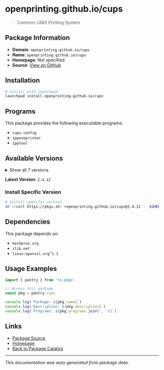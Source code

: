 # openprinting.github.io/cups

> Common UNIX Printing System

## Package Information

- **Domain**: `openprinting.github.io/cups`
- **Name**: `openprinting.github.io/cups`
- **Homepage**: Not specified
- **Source**: [View on GitHub](https://github.com/pkgxdev/pantry/tree/main/projects/openprinting.github.io/cups/package.yml)

## Installation

```bash
# Install with launchpad
launchpad install openprinting.github.io/cups
```

## Programs

This package provides the following executable programs:

- `cups-config`
- `ippeveprinter`
- `ipptool`

## Available Versions

<details>
<summary>Show all 7 versions</summary>

- `2.4.12`, `2.4.11`, `2.4.10`, `2.4.9`, `2.4.8`
- `2.4.7`, `2.4.6`

</details>

**Latest Version**: `2.4.12`

### Install Specific Version

```bash
# Install specific version
sh <(curl https://pkgx.sh) +openprinting.github.io/cups@2.4.12 -- $SHELL -i
```

## Dependencies

This package depends on:

- `kerberos.org`
- `zlib.net`
- `linux:openssl.org^1.1`

## Usage Examples

```typescript
import { pantry } from 'ts-pkgx'

// Access this package
const pkg = pantry.cups

console.log(`Package: ${pkg.name}`)
console.log(`Description: ${pkg.description}`)
console.log(`Programs: ${pkg.programs.join(', ')}`)
```

## Links

- [Package Source](https://github.com/pkgxdev/pantry/tree/main/projects/openprinting.github.io/cups/package.yml)
- [Homepage](#)
- [Back to Package Catalog](../../package-catalog.md)

---

*This documentation was auto-generated from package data.*
